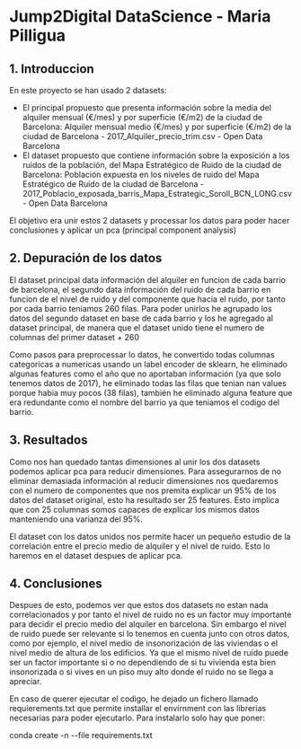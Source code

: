 # Jump2Digital DataScience - Maria Pilligua
## 1. Introduccion

En este proyecto se han usado 2 datasets: 
- El principal propuesto que presenta información sobre la media del alquiler mensual (€/mes) y por superficie (€/m2) de la ciudad de Barcelona: Alquiler mensual medio (€/mes) y por superficie (€/m2) de la ciudad de Barcelona - 2017_Alquiler_precio_trim.csv - Open Data Barcelona
- El dataset propuesto que contiene información sobre la exposición a los ruidos de la población, del Mapa Estratégico de Ruido de la ciudad de Barcelona: Población expuesta en los niveles de ruido del Mapa Estratégico de Ruido de la ciudad de Barcelona - 2017_Poblacio_exposada_barris_Mapa_Estrategic_Soroll_BCN_LONG.csv - Open Data Barcelona

El objetivo era unir estos 2 datasets y processar los datos para poder hacer conclusiones y aplicar un pca (principal component analysis)



## 2. Depuración de los datos

El dataset principal data información del alquiler en funcion de cada barrio de barcelona, el segundo data información del ruido de cada barrio en funcion de el nivel de ruido y del componente que hacia el ruido, por tanto por cada barrio teniamos 260 filas. Para poder unirlos he agrupado los datos del segundo dataset en base de cada barrio y los he agregado al dataset principal, de manera que el dataset unido tiene el numero de columnas del primer dataset + 260

Como pasos para preprocessar lo datos, he convertido todas columnas categoricas a numericas usando un label encoder de sklearn, he eliminado algunas features como el año que no aportaban información (ya que solo tenemos datos de 2017), he eliminado todas las filas que tenian nan values porque habia muy pocos (38 filas), también he eliminado alguna feature que era redundante como el nombre del barrio ya que teniamos el codigo del barrio. 

## 3. Resultados

Como nos han quedado tantas dimensiones al unir los dos datasets podemos aplicar pca para reducir dimensiones. Para assegurarnos de no eliminar demasiada información al reducir dimensiones nos quedaremos con el numero de componentes que nos premita explicar un 95% de los datos del dataset original, esto ha resultado ser 25 features. Esto implica que con 25 columnas somos capaces de explicar los mismos datos manteniendo una varianza del 95%.

El dataset con los datos unidos nos permite hacer un pequeño estudio de la correlación entre el precio medio de alquiler y el nivel de ruido. Esto lo haremos en el dataset despues de aplicar pca. 

## 4. Conclusiones

Despues de esto, podemos ver que estos dos datasets no estan nada correlacionados y por tanto el nivel de ruido no es un factor muy importante para decidir el precio medio del alquiler en barcelona. 
Sin embargo el nivel de ruido puede ser relevante si lo tenemos en cuenta junto con otros datos, como por ejemplo, el nivel medio de insonorización de las viviendas o el nivel medio de altura de los edificios. Ya que el mismo nivel de ruido puede ser un factor importante si o no dependiendo de si tu vivienda esta bien insonorizada o si vives en un piso muy alto donde el ruido no se llega a apreciar.


En caso de querer ejecutar el codigo, he dejado un fichero llamado requierements.txt que permite installar el envirnment con las librerias necesarias para poder ejecutarlo. Para instalarlo solo hay que poner: 

  conda create -n <environment-name> --file requirements.txt
